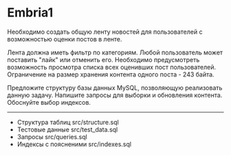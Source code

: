 Embria1
=======

Необходимо создать общую ленту новостей для пользователей с возможностью оценки постов в ленте.

Лента должна иметь фильтр по категориям. Любой пользователь может поставить "лайк" или отменить его. Необходимо предусмотреть возможность просмотра списка всех оценивших пост пользователей. Ограничение на размер хранения контента одного поста - 243 байта.

Предложите структуру базы данных MySQL, позволяющую реализовать данную задачу. Напишите запросы для выборки и обновления контента. Обоснуйте выбор индексов.

-----------------------

* Структура таблиц src/structure.sql 
* Тестовые данные src/test_data.sql 
* Запросы src/queries.sql 
* Индексы с поясненими src/indexes.sql 